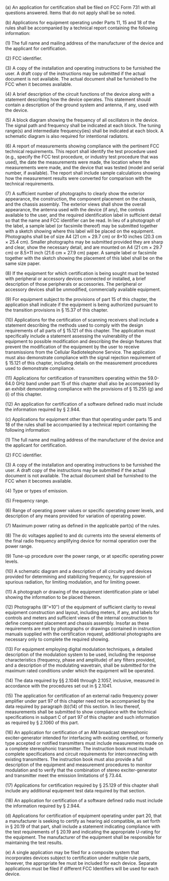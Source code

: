 (a) An application for certification shall be filed on FCC Form 731 with all questions answered. Items that do not apply shall be so noted.

(b) Applications for equipment operating under Parts 11, 15 and 18 of the rules shall be accompanied by a technical report containing the following information:

(1) The full name and mailing address of the manufacturer of the device and the applicant for certification.

(2) FCC identifier.

(3) A copy of the installation and operating instructions to be furnished the user. A draft copy of the instructions may be submitted if the actual document is not available. The actual document shall be furnished to the FCC when it becomes available.

(4) A brief description of the circuit functions of the device along with a statement describing how the device operates. This statement should contain a description of the ground system and antenna, if any, used with the device.

(5) A block diagram showing the frequency of all oscillators in the device. The signal path and frequency shall be indicated at each block. The tuning range(s) and intermediate frequency(ies) shall be indicated at each block. A schematic diagram is also required for intentional radiators.

(6) A report of measurements showing compliance with the pertinent FCC technical requirements. This report shall identify the test procedure used (e.g., specify the FCC test procedure, or industry test procedure that was used), the date the measurements were made, the location where the measurements were made, and the device that was tested (model and serial number, if available). The report shall include sample calculations showing how the measurement results were converted for comparison with the technical requirements.

(7) A sufficient number of photographs to clearly show the exterior appearance, the construction, the component placement on the chassis, and the chassis assembly. The exterior views shall show the overall appearance, the antenna used with the device (if any), the controls available to the user, and the required identification label in sufficient detail so that the name and FCC identifier can be read. In lieu of a photograph of the label, a sample label (or facsimile thereof) may be submitted together with a sketch showing where this label will be placed on the equipment. Photographs shall be of size A4 (21 cm × 29.7 cm) or 8×10 inches (20.3 cm × 25.4 cm). Smaller photographs may be submitted provided they are sharp and clear, show the necessary detail, and are mounted on A4 (21 cm × 29.7 cm) or 8.5×11 inch (21.6 cm × 27.9 cm) paper. A sample label or facsimile together with the sketch showing the placement of this label shall be on the same size paper.

(8) If the equipment for which certification is being sought must be tested with peripheral or accessory devices connected or installed, a brief description of those peripherals or accessories. The peripheral or accessory devices shall be unmodified, commercially available equipment.

(9) For equipment subject to the provisions of part 15 of this chapter, the application shall indicate if the equipment is being authorized pursuant to the transition provisions in § 15.37 of this chapter.

(10) Applications for the certification of scanning receivers shall include a statement describing the methods used to comply with the design requirements of all parts of § 15.121 of this chapter. The application must specifically include a statement assessing the vulnerability of the equipment to possible modification and describing the design features that prevent the modification of the equipment by the user to receive transmissions from the Cellular Radiotelephone Service. The application must also demonstrate compliance with the signal rejection requirement of § 15.121 of this chapter, including details on the measurement procedures used to demonstrate compliance.

(11) Applications for certification of transmitters operating within the 59.0-64.0 GHz band under part 15 of this chapter shall also be accompanied by an exhibit demonstrating compliance with the provisions of § 15.255 (g) and (i) of this chapter.

(12) An application for certification of a software defined radio must include the information required by § 2.944.

(c) Applications for equipment other than that operating under parts 15 and 18 of the rules shall be accompanied by a technical report containing the following information:

(1) The full name and mailing address of the manufacturer of the device and the applicant for certification.

(2) FCC identifier.

(3) A copy of the installation and operating instructions to be furnished the user. A draft copy of the instructions may be submitted if the actual document is not available. The actual document shall be furnished to the FCC when it becomes available.

(4) Type or types of emission.

(5) Frequency range.

(6) Range of operating power values or specific operating power levels, and description of any means provided for variation of operating power.

(7) Maximum power rating as defined in the applicable part(s) of the rules.

(8) The dc voltages applied to and dc currents into the several elements of the final radio frequency amplifying device for normal operation over the power range.

(9) Tune-up procedure over the power range, or at specific operating power levels.

(10) A schematic diagram and a description of all circuitry and devices provided for determining and stabilizing frequency, for suppression of spurious radiation, for limiting modulation, and for limiting power.

(11) A photograph or drawing of the equipment identification plate or label showing the information to be placed thereon.

(12) Photographs (8″×10″) of the equipment of sufficient clarity to reveal equipment construction and layout, including meters, if any, and labels for controls and meters and sufficient views of the internal construction to define component placement and chassis assembly. Insofar as these requirements are met by photographs or drawings contained in instruction manuals supplied with the certification request, additional photographs are necessary only to complete the required showing.
                

(13) For equipment employing digital modulation techniques, a detailed description of the modulation system to be used, including the response characteristics (frequency, phase and amplitude) of any filters provided, and a description of the modulating wavetrain, shall be submitted for the maximum rated conditions under which the equipment will be operated.

(14) The data required by §§ 2.1046 through 2.1057, inclusive, measured in accordance with the procedures set out in § 2.1041.

(15) The application for certification of an external radio frequency power amplifier under part 97 of this chapter need not be accompanied by the data required by paragraph (b)(14) of this section. In lieu thereof, measurements shall be submitted to show compliance with the technical specifications in subpart C of part 97 of this chapter and such information as required by § 2.1060 of this part.

(16) An application for certification of an AM broadcast stereophonic exciter-generator intended for interfacing with existing certified, or formerly type accepted or notified transmitters must include measurements made on a complete stereophonic transmitter. The instruction book must include complete specifications and circuit requirements for interconnecting with existing transmitters. The instruction book must also provide a full description of the equipment and measurement procedures to monitor modulation and to verify that the combination of stereo exciter-generator and transmitter meet the emission limitations of § 73.44.

(17) Applications for certification required by § 25.129 of this chapter shall include any additional equipment test data required by that section.

(18) An application for certification of a software defined radio must include the information required by § 2.944.

(d) Applications for certification of equipment operating under part 20, that a manufacturer is seeking to certify as hearing aid compatible, as set forth in § 20.19 of that part, shall include a statement indicating compliance with the test requirements of § 20.19 and indicating the appropriate U-rating for the equipment. The manufacturer of the equipment shall be responsible for maintaining the test results.

(e) A single application may be filed for a composite system that incorporates devices subject to certification under multiple rule parts, however, the appropriate fee must be included for each device. Separate applications must be filed if different FCC Identifiers will be used for each device.

